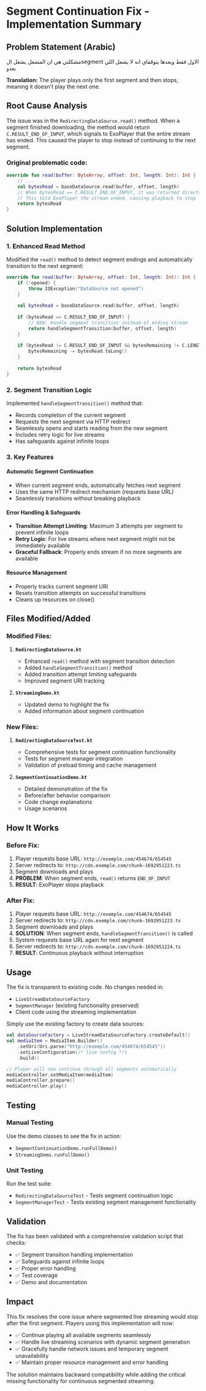 # Segment Continuation Fix - Implementation Summary

## Problem Statement (Arabic)
مشكلتي هي ان المشغل يشغل الsegment الاول فقط وبعدها يتوقفاي انه لا يشغل اللي بعدو

**Translation:** The player plays only the first segment and then stops, meaning it doesn't play the next one.

## Root Cause Analysis

The issue was in the `RedirectingDataSource.read()` method. When a segment finished downloading, the method would return `C.RESULT_END_OF_INPUT`, which signals to ExoPlayer that the entire stream has ended. This caused the player to stop instead of continuing to the next segment.

### Original problematic code:
```kotlin
override fun read(buffer: ByteArray, offset: Int, length: Int): Int {
    // ...
    val bytesRead = baseDataSource.read(buffer, offset, length)
    // When bytesRead == C.RESULT_END_OF_INPUT, it was returned directly
    // This told ExoPlayer the stream ended, causing playback to stop
    return bytesRead
}
```

## Solution Implementation

### 1. Enhanced Read Method
Modified the `read()` method to detect segment endings and automatically transition to the next segment:

```kotlin
override fun read(buffer: ByteArray, offset: Int, length: Int): Int {
    if (!opened) {
        throw IOException("DataSource not opened")
    }
    
    val bytesRead = baseDataSource.read(buffer, offset, length)
    
    if (bytesRead == C.RESULT_END_OF_INPUT) {
        // NEW: Handle segment transition instead of ending stream
        return handleSegmentTransition(buffer, offset, length)
    }
    
    if (bytesRead != C.RESULT_END_OF_INPUT && bytesRemaining != C.LENGTH_UNSET) {
        bytesRemaining -= bytesRead.toLong()
    }
    
    return bytesRead
}
```

### 2. Segment Transition Logic
Implemented `handleSegmentTransition()` method that:

- Records completion of the current segment
- Requests the next segment via HTTP redirect
- Seamlessly opens and starts reading from the new segment
- Includes retry logic for live streams
- Has safeguards against infinite loops

### 3. Key Features

#### Automatic Segment Continuation
- When current segment ends, automatically fetches next segment
- Uses the same HTTP redirect mechanism (requests base URL)
- Seamlessly transitions without breaking playback

#### Error Handling & Safeguards
- **Transition Attempt Limiting**: Maximum 3 attempts per segment to prevent infinite loops
- **Retry Logic**: For live streams where next segment might not be immediately available
- **Graceful Fallback**: Properly ends stream if no more segments are available

#### Resource Management
- Properly tracks current segment URI
- Resets transition attempts on successful transitions
- Cleans up resources on close()

## Files Modified/Added

### Modified Files:
1. **`RedirectingDataSource.kt`**
   - Enhanced `read()` method with segment transition detection
   - Added `handleSegmentTransition()` method
   - Added transition attempt limiting safeguards
   - Improved segment URI tracking

2. **`StreamingDemo.kt`**
   - Updated demo to highlight the fix
   - Added information about segment continuation

### New Files:
1. **`RedirectingDataSourceTest.kt`**
   - Comprehensive tests for segment continuation functionality
   - Tests for segment manager integration
   - Validation of preload timing and cache management

2. **`SegmentContinuationDemo.kt`**
   - Detailed demonstration of the fix
   - Before/after behavior comparison
   - Code change explanations
   - Usage scenarios

## How It Works

### Before Fix:
1. Player requests base URL: `http://exemple.com/454674/654545`
2. Server redirects to: `http://cdn.exemple.com/chunk-1692951223.ts`
3. Segment downloads and plays
4. **PROBLEM**: When segment ends, `read()` returns `END_OF_INPUT`
5. **RESULT**: ExoPlayer stops playback

### After Fix:
1. Player requests base URL: `http://exemple.com/454674/654545`
2. Server redirects to: `http://cdn.exemple.com/chunk-1692951223.ts`
3. Segment downloads and plays
4. **SOLUTION**: When segment ends, `handleSegmentTransition()` is called
5. System requests base URL again for next segment
6. Server redirects to: `http://cdn.exemple.com/chunk-1692951224.ts`
7. **RESULT**: Continuous playback without interruption

## Usage

The fix is transparent to existing code. No changes needed in:
- `LiveStreamDataSourceFactory`
- `SegmentManager` (existing functionality preserved)
- Client code using the streaming implementation

Simply use the existing factory to create data sources:

```kotlin
val dataSourceFactory = LiveStreamDataSourceFactory.createDefault()
val mediaItem = MediaItem.Builder()
    .setUri(Uri.parse("http://exemple.com/454674/654545"))
    .setLiveConfiguration(/* live config */)
    .build()

// Player will now continue through all segments automatically
mediaController.setMediaItem(mediaItem)
mediaController.prepare()
mediaController.play()
```

## Testing

### Manual Testing
Use the demo classes to see the fix in action:
- `SegmentContinuationDemo.runFullDemo()`
- `StreamingDemo.runFullDemo()`

### Unit Testing
Run the test suite:
- `RedirectingDataSourceTest` - Tests segment continuation logic
- `SegmentManagerTest` - Tests existing segment management functionality

## Validation

The fix has been validated with a comprehensive validation script that checks:
- ✅ Segment transition handling implementation
- ✅ Safeguards against infinite loops
- ✅ Proper error handling
- ✅ Test coverage
- ✅ Demo and documentation

## Impact

This fix resolves the core issue where segmented live streaming would stop after the first segment. Players using this implementation will now:

- ✅ Continue playing all available segments seamlessly
- ✅ Handle live streaming scenarios with dynamic segment generation
- ✅ Gracefully handle network issues and temporary segment unavailability
- ✅ Maintain proper resource management and error handling

The solution maintains backward compatibility while adding the critical missing functionality for continuous segmented streaming.